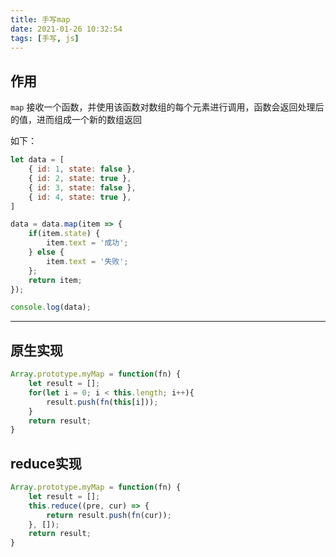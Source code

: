 ```yaml
---
title: 手写map
date: 2021-01-26 10:32:54
tags: [手写, js]
---
```




## 作用

`map` 接收一个函数，并使用该函数对数组的每个元素进行调用，函数会返回处理后的值，进而组成一个新的数组返回

<!-- more -->

如下：

```js
let data = [
    { id: 1, state: false },
    { id: 2, state: true },
    { id: 3, state: false },
    { id: 4, state: true },
]

data = data.map(item => {
    if(item.state) {
        item.text = '成功';
    } else {
        item.text = '失败';
    };
    return item;
});

console.log(data);
```







---



## 原生实现

```js
Array.prototype.myMap = function(fn) {
    let result = [];
    for(let i = 0; i < this.length; i++){
        result.push(fn(this[i]));
    }
    return result;
}
```







## reduce实现

```js
Array.prototype.myMap = function(fn) {
    let result = [];
    this.reduce((pre, cur) => {
        return result.push(fn(cur));
    }, []);
    return result;
}
```

